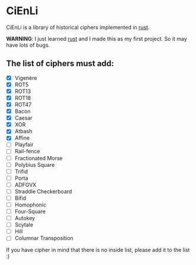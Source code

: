# CiEnLi

CiEnLi is a library of historical ciphers implemented in [rust](https://www.rust-lang.org/).

**WARNING**: I just learned [rust](https://www.rust-lang.org/) and I made this as my first project. So it may have lots of bugs.

## The list of ciphers must add:
- [x] Vigenère
- [x] ROT5
- [x] ROT13 
- [x] ROT18
- [x] ROT47
- [x] Bacon
- [x] Caesar
- [x] XOR
- [x] Atbash
- [x] Affine
- [ ] Playfair
- [ ] Rail-fence
- [ ] Fractionated Morse
- [ ] Polybius Square
- [ ] Trifid
- [ ] Porta
- [ ] ADFGVX
- [ ] Straddle Checkerboard
- [ ] Bifid
- [ ] Homophonic
- [ ] Four-Square
- [ ] Autokey
- [ ] Scytale
- [ ] Hill
- [ ] Columnar Transposition

If you have cipher in mind that there is no inside list, please add it to the list :)
